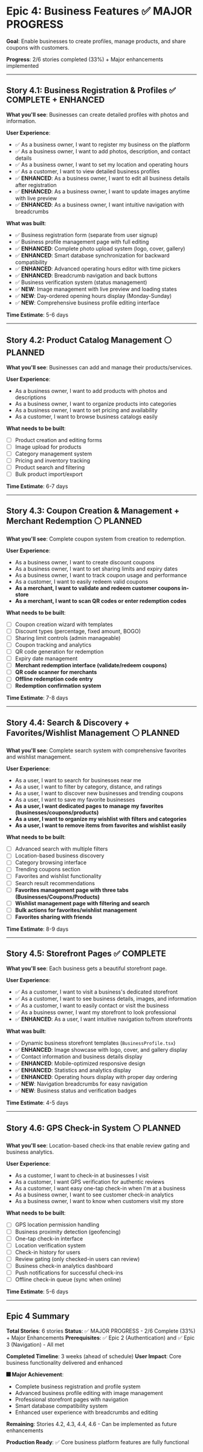 # Epic 4: Business Features ✅ MAJOR PROGRESS

**Goal**: Enable businesses to create profiles, manage products, and share coupons with customers.

**Progress**: 2/6 stories completed (33%) + Major enhancements implemented

---

## Story 4.1: Business Registration & Profiles ✅ COMPLETE + ENHANCED
**What you'll see**: Businesses can create detailed profiles with photos and information.

**User Experience**:
- ✅ As a business owner, I want to register my business on the platform
- ✅ As a business owner, I want to add photos, description, and contact details
- ✅ As a business owner, I want to set my location and operating hours
- ✅ As a customer, I want to view detailed business profiles
- ✅ **ENHANCED**: As a business owner, I want to edit all business details after registration
- ✅ **ENHANCED**: As a business owner, I want to update images anytime with live preview
- ✅ **ENHANCED**: As a business owner, I want intuitive navigation with breadcrumbs

**What was built**:
- ✅ Business registration form (separate from user signup)
- ✅ Business profile management page with full editing
- ✅ **ENHANCED**: Complete photo upload system (logo, cover, gallery)
- ✅ **ENHANCED**: Smart database synchronization for backward compatibility
- ✅ **ENHANCED**: Advanced operating hours editor with time pickers
- ✅ **ENHANCED**: Breadcrumb navigation and back buttons
- ✅ Business verification system (status management)
- ✅ **NEW**: Image management with live preview and loading states
- ✅ **NEW**: Day-ordered opening hours display (Monday-Sunday)
- ✅ **NEW**: Comprehensive business profile editing interface

**Time Estimate**: 5-6 days

---

## Story 4.2: Product Catalog Management ⚪ PLANNED
**What you'll see**: Businesses can add and manage their products/services.

**User Experience**:
- As a business owner, I want to add products with photos and descriptions
- As a business owner, I want to organize products into categories
- As a business owner, I want to set pricing and availability
- As a customer, I want to browse business catalogs easily

**What needs to be built**:
- [ ] Product creation and editing forms
- [ ] Image upload for products
- [ ] Category management system
- [ ] Pricing and inventory tracking
- [ ] Product search and filtering
- [ ] Bulk product import/export

**Time Estimate**: 6-7 days

---

## Story 4.3: Coupon Creation & Management + Merchant Redemption ⚪ PLANNED
**What you'll see**: Complete coupon system from creation to redemption.

**User Experience**:
- As a business owner, I want to create discount coupons
- As a business owner, I want to set sharing limits and expiry dates
- As a business owner, I want to track coupon usage and performance
- As a customer, I want to easily redeem valid coupons
- **As a merchant, I want to validate and redeem customer coupons in-store**
- **As a merchant, I want to scan QR codes or enter redemption codes**

**What needs to be built**:
- [ ] Coupon creation wizard with templates
- [ ] Discount types (percentage, fixed amount, BOGO)
- [ ] Sharing limit controls (admin manageable)
- [ ] Coupon tracking and analytics
- [ ] QR code generation for redemption
- [ ] Expiry date management
- [ ] **Merchant redemption interface (validate/redeem coupons)**
- [ ] **QR code scanner for merchants**
- [ ] **Offline redemption code entry**
- [ ] **Redemption confirmation system**

**Time Estimate**: 7-8 days

---

## Story 4.4: Search & Discovery + Favorites/Wishlist Management ⚪ PLANNED
**What you'll see**: Complete search system with comprehensive favorites and wishlist management.

**User Experience**:
- As a user, I want to search for businesses near me
- As a user, I want to filter by category, distance, and ratings
- As a user, I want to discover new businesses and trending coupons
- As a user, I want to save my favorite businesses
- **As a user, I want dedicated pages to manage my favorites (businesses/coupons/products)**
- **As a user, I want to organize my wishlist with filters and categories**
- **As a user, I want to remove items from favorites and wishlist easily**

**What needs to be built**:
- [ ] Advanced search with multiple filters
- [ ] Location-based business discovery
- [ ] Category browsing interface
- [ ] Trending coupons section
- [ ] Favorites and wishlist functionality
- [ ] Search result recommendations
- [ ] **Favorites management page with three tabs (Businesses/Coupons/Products)**
- [ ] **Wishlist management page with filtering and search**
- [ ] **Bulk actions for favorites/wishlist management**
- [ ] **Favorites sharing with friends**

**Time Estimate**: 8-9 days

---

## Story 4.5: Storefront Pages ✅ COMPLETE
**What you'll see**: Each business gets a beautiful storefront page.

**User Experience**:
- ✅ As a customer, I want to visit a business's dedicated storefront
- ✅ As a customer, I want to see business details, images, and information
- ✅ As a customer, I want to easily contact or visit the business
- ✅ As a business owner, I want my storefront to look professional
- ✅ **ENHANCED**: As a user, I want intuitive navigation to/from storefronts

**What was built**:
- ✅ Dynamic business storefront templates (`BusinessProfile.tsx`)
- ✅ **ENHANCED**: Image showcase with logo, cover, and gallery display
- ✅ Contact information and business details display
- ✅ **ENHANCED**: Mobile-optimized responsive design
- ✅ **ENHANCED**: Statistics and analytics display
- ✅ **ENHANCED**: Operating hours display with proper day ordering
- ✅ **NEW**: Navigation breadcrumbs for easy navigation
- ✅ **NEW**: Business status and verification badges

**Time Estimate**: 4-5 days

---

## Story 4.6: GPS Check-in System ⚪ PLANNED
**What you'll see**: Location-based check-ins that enable review gating and business analytics.

**User Experience**:
- As a customer, I want to check-in at businesses I visit
- As a customer, I want GPS verification for authentic reviews
- As a customer, I want easy one-tap check-in when I'm at a business
- As a business owner, I want to see customer check-in analytics
- As a business owner, I want to know when customers visit my store

**What needs to be built**:
- [ ] GPS location permission handling
- [ ] Business proximity detection (geofencing)
- [ ] One-tap check-in interface
- [ ] Location verification system
- [ ] Check-in history for users
- [ ] Review gating (only checked-in users can review)
- [ ] Business check-in analytics dashboard
- [ ] Push notifications for successful check-ins
- [ ] Offline check-in queue (sync when online)

**Time Estimate**: 5-6 days

---

## Epic 4 Summary

**Total Stories**: 6 stories
**Status**: ✅ MAJOR PROGRESS - 2/6 Complete (33%) + Major Enhancements
**Prerequisites**: ✅ Epic 2 (Authentication) and ✅ Epic 3 (Navigation) - All met

**Completed Timeline**: 3 weeks (ahead of schedule)
**User Impact**: Core business functionality delivered and enhanced

**🎆 Major Achievement**: 
- Complete business registration and profile system
- Advanced business profile editing with image management
- Professional storefront pages with navigation
- Smart database compatibility system
- Enhanced user experience with breadcrumbs and editing

**Remaining**: Stories 4.2, 4.3, 4.4, 4.6 - Can be implemented as future enhancements

**Production Ready**: ✅ Core business platform features are fully functional
